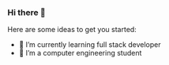 ### Hi there 👋

Here are some ideas to get you started:
- 🌱 I’m currently learning full stack developer
- 👯 I’m a computer engineering student 
